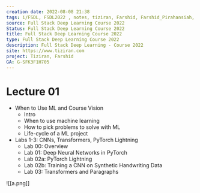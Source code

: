 ```yaml
---
creation date: 2022-08-08 21:38
tags: i/FSDL, FSDL2022 , notes, tiziran, Farshid, Farshid_Pirahansiah, farshidPirahansiah, mindMap, Full_Stack_Deep_Learning_Course_2022
source: Full Stack Deep Learning Course 2022
Status: Full Stack Deep Learning Course 2022
title: Full Stack Deep Learning Course 2022
type: Full Stack Deep Learning Course 2022
description: Full Stack Deep Learning - Course 2022
site: https://www.tiziran.com 
project: Tiziran, Farshid
GA: G-SFK3F1H705
---
```



# Lecture 01 

- When to Use ML and Course Vision
	- Intro
	- When to use machine learning
	- How to pick problems to solve with ML
	- Life-cycle of a ML project
- Labs 1-3: CNNs, Transformers, PyTorch Lightning
	- Lab 00: Overview
	- Lab 01: Deep Neural Networks in PyTorch               
	- Lab 02a: PyTorch Lightning
	- Lab 02b: Training a CNN on Synthetic Handwriting Data
	- Lab 03: Transformers and Paragraphs            

![[a.png]]


